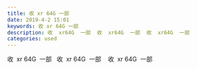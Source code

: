 ```yaml
---
title: 收 xr 64G 一部
date: 2019-4-2 15:01
keywords: 收 xr 64G 一部
description: 收  xr64G  一部  收  xr64G  一部  收  xr64G  一部  
categories: used
---
```

<td class="t_f" id="postmessage_3374862">

收  xr 64G  一部   收  xr 64G  一部    收  xr 64G  一部    <br/>
</td>

